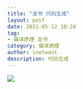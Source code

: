 ```yaml
---
title: "龙书 代码生成" 
layout: post
date: 2021-05-12 10:24
tag:
- 编译原理 龙书
category: 编译原理
author: inotwant
description: 代码生成
---
```


![](https://raw.githubusercontent.com/INotWant/INotWant.github.io/master/assets/images/2021-05-12/代码生成.jpg)

